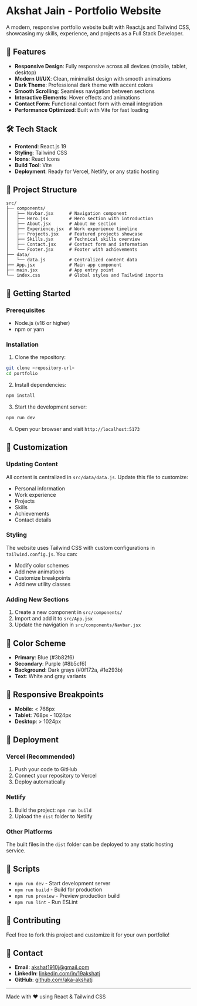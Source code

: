 # Akshat Jain - Portfolio Website

A modern, responsive portfolio website built with React.js and Tailwind CSS, showcasing my skills, experience, and projects as a Full Stack Developer.

## 🚀 Features

- **Responsive Design**: Fully responsive across all devices (mobile, tablet, desktop)
- **Modern UI/UX**: Clean, minimalist design with smooth animations
- **Dark Theme**: Professional dark theme with accent colors
- **Smooth Scrolling**: Seamless navigation between sections
- **Interactive Elements**: Hover effects and animations
- **Contact Form**: Functional contact form with email integration
- **Performance Optimized**: Built with Vite for fast loading

## 🛠️ Tech Stack

- **Frontend**: React.js 19
- **Styling**: Tailwind CSS
- **Icons**: React Icons
- **Build Tool**: Vite
- **Deployment**: Ready for Vercel, Netlify, or any static hosting

## 📁 Project Structure

```
src/
├── components/
│   ├── Navbar.jsx      # Navigation component
│   ├── Hero.jsx        # Hero section with introduction
│   ├── About.jsx       # About me section
│   ├── Experience.jsx  # Work experience timeline
│   ├── Projects.jsx    # Featured projects showcase
│   ├── Skills.jsx      # Technical skills overview
│   ├── Contact.jsx     # Contact form and information
│   └── Footer.jsx      # Footer with achievements
├── data/
│   └── data.js         # Centralized content data
├── App.jsx             # Main app component
├── main.jsx            # App entry point
└── index.css           # Global styles and Tailwind imports
```

## 🚀 Getting Started

### Prerequisites

- Node.js (v16 or higher)
- npm or yarn

### Installation

1. Clone the repository:
```bash
git clone <repository-url>
cd portfolio
```

2. Install dependencies:
```bash
npm install
```

3. Start the development server:
```bash
npm run dev
```

4. Open your browser and visit `http://localhost:5173`

## 📝 Customization

### Updating Content

All content is centralized in `src/data/data.js`. Update this file to customize:

- Personal information
- Work experience
- Projects
- Skills
- Achievements
- Contact details

### Styling

The website uses Tailwind CSS with custom configurations in `tailwind.config.js`. You can:

- Modify color schemes
- Add new animations
- Customize breakpoints
- Add new utility classes

### Adding New Sections

1. Create a new component in `src/components/`
2. Import and add it to `src/App.jsx`
3. Update the navigation in `src/components/Navbar.jsx`

## 🎨 Color Scheme

- **Primary**: Blue (#3b82f6)
- **Secondary**: Purple (#8b5cf6)
- **Background**: Dark grays (#0f172a, #1e293b)
- **Text**: White and gray variants

## 📱 Responsive Breakpoints

- **Mobile**: < 768px
- **Tablet**: 768px - 1024px
- **Desktop**: > 1024px

## 🚀 Deployment

### Vercel (Recommended)

1. Push your code to GitHub
2. Connect your repository to Vercel
3. Deploy automatically

### Netlify

1. Build the project: `npm run build`
2. Upload the `dist` folder to Netlify

### Other Platforms

The built files in the `dist` folder can be deployed to any static hosting service.

## 📄 Scripts

- `npm run dev` - Start development server
- `npm run build` - Build for production
- `npm run preview` - Preview production build
- `npm run lint` - Run ESLint

## 🤝 Contributing

Feel free to fork this project and customize it for your own portfolio!

## 📧 Contact

- **Email**: akshat1910j@gmail.com
- **LinkedIn**: [linkedin.com/in/19akshatj](https://linkedin.com/in/19akshatj)
- **GitHub**: [github.com/aka-akshatj](https://github.com/aka-akshatj)

---

Made with ❤️ using React & Tailwind CSS
